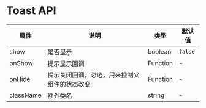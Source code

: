 # Toast API

属性 | 说明 | 类型 | 默认值
-----|-----|-----|------
show | 是否显示 | boolean | `false`
onShow | 提示显示回调 | Function | -
onHide | 提示关闭回调，必选，用来控制父组件的状态改变  | Function | -
className | 额外类名 | string | -
